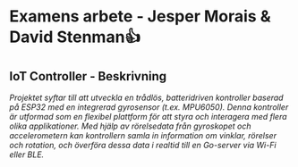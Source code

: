 # Examens arbete - Jesper Morais & David Stenman👍

## IoT Controller - **Beskrivning**

*Projektet syftar till att utveckla en trådlös, batteridriven kontroller baserad på ESP32 med en integrerad gyrosensor (t.ex. MPU6050). 
Denna kontroller är utformad som en flexibel plattform för att styra och interagera med flera olika applikationer. 
Med hjälp av rörelsedata från gyroskopet och accelerometern kan kontrollern samla in information om vinklar, rörelser och rotation, och överföra dessa data i realtid till en Go-server via Wi-Fi eller BLE.*